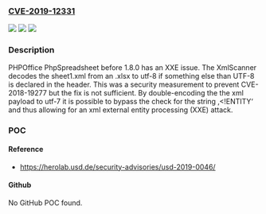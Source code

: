 ### [CVE-2019-12331](https://cve.mitre.org/cgi-bin/cvename.cgi?name=CVE-2019-12331)
![](https://img.shields.io/static/v1?label=Product&message=n%2Fa&color=blue)
![](https://img.shields.io/static/v1?label=Version&message=n%2Fa&color=blue)
![](https://img.shields.io/static/v1?label=Vulnerability&message=n%2Fa&color=brighgreen)

### Description

PHPOffice PhpSpreadsheet before 1.8.0 has an XXE issue. The XmlScanner decodes the sheet1.xml from an .xlsx to utf-8 if something else than UTF-8 is declared in the header. This was a security measurement to prevent CVE-2018-19277 but the fix is not sufficient. By double-encoding the the xml payload to utf-7 it is possible to bypass the check for the string ‚<!ENTITY‘ and thus allowing for an xml external entity processing (XXE) attack.

### POC

#### Reference
- https://herolab.usd.de/security-advisories/usd-2019-0046/

#### Github
No GitHub POC found.


